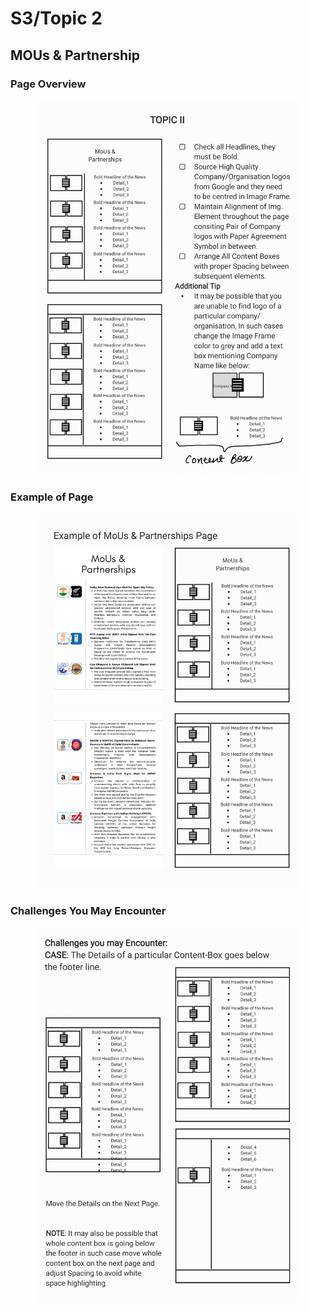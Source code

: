 # S3/Topic 2

## MOUs & Partnership

### Page Overview

<figure><img src="../../.gitbook/assets/V2-Magazine Design Gudelines Book-44.png" alt=""><figcaption></figcaption></figure>

### Example of Page

<figure><img src="../../.gitbook/assets/V2-Magazine Design Gudelines Book-45.png" alt=""><figcaption></figcaption></figure>

### Challenges You May Encounter

<figure><img src="../../.gitbook/assets/V2-Magazine Design Gudelines Book-46.png" alt=""><figcaption></figcaption></figure>
